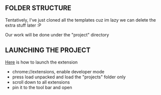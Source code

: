## FOLDER STRUCTURE
Tentatively, I've just cloned all the templates cuz im lazy we can delete the extra stuff later :P <br>

Our work will be done under the "project" directory

## LAUNCHING THE PROJECT
[Here](https://developer.chrome.com/docs/extensions/get-started/tutorial/hello-world) is how to launch the extension
- chrome://extensions, enable developer mode
- press load unpacked and load the "projects" folder only
- scroll down to all extensions
- pin it to the tool bar and open

